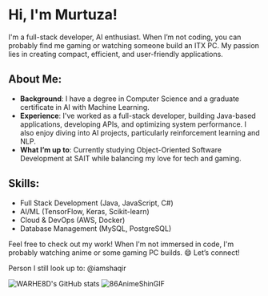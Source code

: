 # Hi, I'm Murtuza!

I'm a full-stack developer, AI enthusiast. When I’m not coding, you can probably find me gaming or watching someone build an ITX PC. My passion lies in creating compact, efficient, and user-friendly applications.

## About Me:
- **Background**: I have a degree in Computer Science and a graduate certificate in AI with Machine Learning.
- **Experience**: I've worked as a full-stack developer, building Java-based applications, developing APIs, and optimizing system performance. I also enjoy diving into AI projects, particularly reinforcement learning and NLP.
- **What I’m up to**: Currently studying Object-Oriented Software Development at SAIT while balancing my love for tech and gaming.

## Skills:
- Full Stack Development (Java, JavaScript, C#)
- AI/ML (TensorFlow, Keras, Scikit-learn)
- Cloud & DevOps (AWS, Docker)
- Database Management (MySQL, PostgreSQL)

Feel free to check out my work! When I'm not immersed in code, I'm probably watching anime or some gaming PC builds. 😄 Let’s connect!

Person I still look up to: @iamshaqir

![WARHE8D's GitHub stats](https://github-readme-stats.vercel.app/api?username=WARHE8D&theme=midnight-purple&show_icons=true)   ![86AnimeShinGIF](https://github.com/user-attachments/assets/d9d8757c-d2bd-4f83-a8b3-6d256291a4d8)

